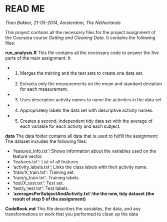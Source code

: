 READ ME
========================================================
*Theo Bakker, 21-05-2014, Amsterdam, The Netherlands*

This project contains all the necessary files for the project assignment of the Coursera course *Getting and Cleaning Data*. It contains the following files:

**run_analysis.R** This file contains all the necessary code to answer the five parts of the main assignment. It
- 1. Merges the training and the test sets to create one data set.
- 2. Extracts only the measurements on the mean and standard deviation for each measurement. 
- 3. Uses descriptive activity names to name the activities in the data set
- 4. Appropriately labels the data set with descriptive activity names. 
- 5. Creates a second, independent tidy data set with the average of each variable for each activity and each subject. 

**data** The data folder contains all data that is used to fulfill the assignment:
The dataset includes the following files:
- 'features_info.txt': Shows information about the variables used on the feature vector.
- 'features.txt': List of all features.
- 'activity_labels.txt': Links the class labels with their activity name.
- 'train/X_train.txt': Training set.
- 'train/y_train.txt': Training labels.
- 'test/X_test.txt': Test set.
- 'test/y_test.txt': Test labels.
- '**averagesPerSubjectAndActivity.txt**':**the the new, tidy dataset (the result of step 5 of the assignment)** 

**CodeBook.md** This file describes the variables, the data, and any transformations or work that you performed to clean up the data

